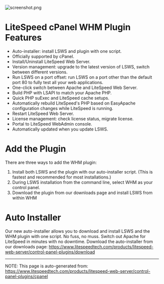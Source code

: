 ![screenshot.png](https://raw.githubusercontent.com/stefanpejcic/LiteSpeed/main/whm-ls-plugin.png)



# LiteSpeed cPanel WHM Plugin Features

- Auto-installer: install LSWS and plugin with one script.
- Officially supported by cPanel.
- Install/Uninstall LiteSpeed Web Server.
- Version management: upgrade to the latest version of LSWS, switch between different versions.
- Run LSWS on a port offset: run LSWS on a port other than the default port 80 to fully test all your web applications.
- One-click switch between Apache and LiteSpeed Web Server.
- Build PHP with LSAPI to match your Apache PHP.
- Quick PHP suExec and LiteSpeed cache setups.
- Automatically rebuild LiteSpeed's PHP based on EasyApache configuration changes while LiteSpeed is running.
- Restart LiteSpeed Web Server.
- License management: check license status, migrate license.
- Portal to LiteSpeed WebAdmin console.
- Automatically updated when you update LSWS.

# Add the Plugin

There are three ways to add the WHM plugin:

1. Install both LSWS and the plugin with our auto-installer script. (This is fastest and recommended for most installations.)
2. During LSWS installation from the command line, select WHM as your control panel.
3. Download the plugin from our downloads page and install LSWS from within WHM

# Auto Installer

Our new auto-installer allows you to download and install LSWS and the WHM plugin with one script. No fuss, no muss. Switch out Apache for LiteSpeed in minutes with no downtime. Download the auto-installer from our downloads page: https://www.litespeedtech.com/products/litespeed-web-server/control-panel-plugins/download


---

NOTE: This page is auto-generated from: https://www.litespeedtech.com/products/litespeed-web-server/control-panel-plugins/cpanel
